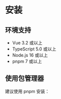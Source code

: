 # 安装

## 环境支持

- Vue 3.2 或以上
- TypeScript 5.0 或以上
- Node.js 16 或以上
- pnpm 7 或以上

## 使用包管理器

建议使用 pnpm 安装：
